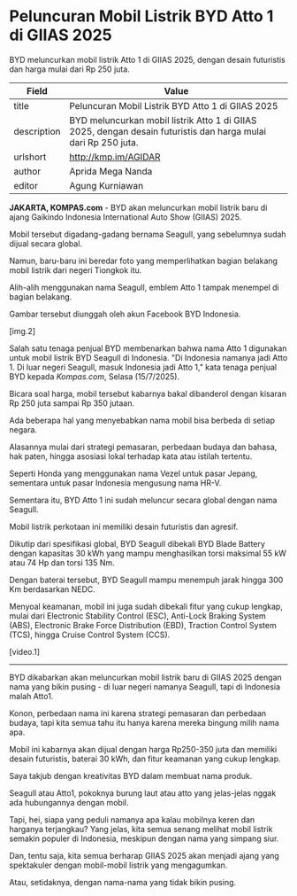 # Peluncuran Mobil Listrik BYD Atto 1 di GIIAS 2025

BYD meluncurkan mobil listrik Atto 1 di GIIAS 2025, dengan desain futuristis dan harga mulai dari Rp 250 juta.

| Field       | Value                                                       |
|-------------|-------------------------------------------------------------|
| title       | Peluncuran Mobil Listrik BYD Atto 1 di GIIAS 2025 |
| description | BYD meluncurkan mobil listrik Atto 1 di GIIAS 2025, dengan desain futuristis dan harga mulai dari Rp 250 juta. |
| urlshort    | http://kmp.im/AGIDAR |
| author      | Aprida Mega Nanda |
| editor      | Agung Kurniawan |

**JAKARTA, KOMPAS.com** - BYD akan meluncurkan mobil listrik baru di ajang Gaikindo Indonesia International Auto Show (GIIAS) 2025.

Mobil tersebut digadang-gadang bernama Seagull, yang sebelumnya sudah dijual secara global.

Namun, baru-baru ini beredar foto yang memperlihatkan bagian belakang mobil listrik dari negeri Tiongkok itu.

Alih-alih menggunakan nama Seagull, emblem Atto 1 tampak menempel di bagian belakang.

Gambar tersebut diunggah oleh akun Facebook BYD Indonesia.

\[img.2\]

Salah satu tenaga penjual BYD membenarkan bahwa nama Atto 1 digunakan untuk mobil listrik BYD Seagull di Indonesia. "Di Indonesia namanya jadi Atto 1. Di luar negeri Seagull, masuk Indonesia jadi Atto 1," kata tenaga penjual BYD kepada *Kompas.com*, Selasa (15/7/2025).

Bicara soal harga, mobil tersebut kabarnya bakal dibanderol dengan kisaran Rp 250 juta sampai Rp 350 jutaan.

Ada beberapa hal yang menyebabkan nama mobil bisa berbeda di setiap negara.

Alasannya mulai dari strategi pemasaran, perbedaan budaya dan bahasa, hak paten, hingga asosiasi lokal terhadap kata atau istilah tertentu.

Seperti Honda yang menggunakan nama Vezel untuk pasar Jepang, sementara untuk pasar Indonesia mengusung nama HR-V.

Sementara itu, BYD Atto 1 ini sudah meluncur secara global dengan nama Seagull.

Mobil listrik perkotaan ini memiliki desain futuristis dan agresif.

Dikutip dari spesifikasi global, BYD Seagull dibekali BYD Blade Battery dengan kapasitas 30 kWh yang mampu menghasilkan torsi maksimal 55 kW atau 74 Hp dan torsi 135 Nm.

Dengan baterai tersebut, BYD Seagull mampu menempuh jarak hingga 300 Km berdasarkan NEDC.

Menyoal keamanan, mobil ini juga sudah dibekali fitur yang cukup lengkap, mulai dari Electronic Stability Control (ESC), Anti-Lock Braking System (ABS), Electronic Brake Force Distribution (EBD), Traction Control System (TCS), hingga Cruise Control System (CCS).

\[video.1\]  

---
BYD dikabarkan akan meluncurkan mobil listrik baru di GIIAS 2025 dengan nama yang bikin pusing - di luar negeri namanya Seagull, tapi di Indonesia malah Atto1.

 Konon, perbedaan nama ini karena strategi pemasaran dan perbedaan budaya, tapi kita semua tahu itu hanya karena mereka bingung milih nama apa.

 Mobil ini kabarnya akan dijual dengan harga Rp250-350 juta dan memiliki desain futuristis, baterai 30 kWh, dan fitur keamanan yang cukup lengkap.



Saya takjub dengan kreativitas BYD dalam membuat nama produk.

 Seagull atau Atto1, pokoknya burung laut atau atto yang jelas-jelas nggak ada hubungannya dengan mobil.

 Tapi, hei, siapa yang peduli namanya apa kalau mobilnya keren dan harganya terjangkau? Yang jelas, kita semua senang melihat mobil listrik semakin populer di Indonesia, meskipun dengan nama yang simpang siur.

 Dan, tentu saja, kita semua berharap GIIAS 2025 akan menjadi ajang yang spektakuler dengan mobil-mobil listrik yang mengagumkan.

 Atau, setidaknya, dengan nama-nama yang tidak bikin pusing.
